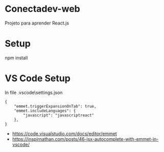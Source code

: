 # Conectadev-web

Projeto para aprender React.js

# Setup

npm install


# VS Code Setup

In file .vscode\settings.json

```
{
    "emmet.triggerExpansionOnTab": true,
    "emmet.includeLanguages": {
        "javascript": "javascriptreact"
    },
}
```


- https://code.visualstudio.com/docs/editor/emmet
- https://inspirnathan.com/posts/46-jsx-autocomplete-with-emmet-in-vscode/